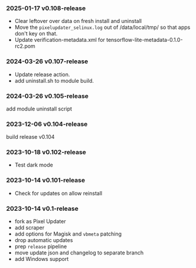 ### 2025-01-17 v0.108-release

- Clear leftover over data on fresh install and uninstall - Move the `pixelupdater_selinux.log` out of /data/local/tmp/ so that apps don't key on that. - Update verification-metadata.xml for tensorflow-lite-metadata-0.1.0-rc2.pom

### 2024-03-26 v0.107-release

- Update release action. - add uninstall.sh to module build.

### 2024-03-26 v0.105-release

add module uninstall script

### 2023-12-06 v0.104-release

build release v0.104

### 2023-10-18 v0.102-release

- Test dark mode

### 2023-10-14 v0.101-release

- Check for updates on allow reinstall

### 2023-10-14 v0.1-release

- fork as Pixel Updater
- add scraper
- add options for Magisk and `vbmeta` patching
- drop automatic updates
- prep `release` pipeline
- move update json and changelog to separate branch
- add Windows support
